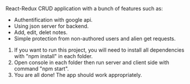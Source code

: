 React-Redux CRUD application with a bunch of features such as:
- Authentification with google api.
- Using json server for backend.
- Add, edit, delet notes.
- Simple protection from non-authored users and alien get requests.

1. If you want to run this project, you will need to install all dependencies with "npm install" in each folder.
2. Open console in each folder then run server and client side with command "npm start".
3. You are all done! The app should work appropriately.
